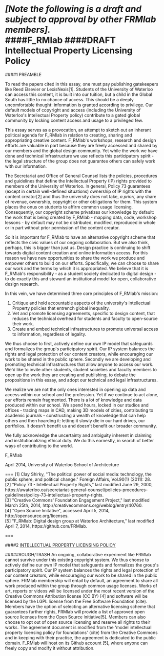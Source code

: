_[Note the following is a draft and subject to approval by other FRMlab members]._
<br>
####F_RMlab
####DRAFT Intellectual Property Licensing Policy
===
####1 PREAMBLE

To read the papers cited in this essay, one must pay publishing gatekeepers like Reed Elsevier or LexisNexis[1]. Students of the University of Waterloo can access this content, it is built into our tuition, but a child in the Global South has little to no chance of access. This should be a deeply uncomfortable thought: information is granted according to privilege. Our default models of copyright and access (including the University of Waterloo's Intellectual Property policy) contribute to a gated global community by locking content access and usage to a privileged few. 

This essay serves as a provocation, an attempt to sketch out an inherant political agenda for F_RMlab in relation to creating, sharing and appropriating creative content. F_RMlab's workshops, research and design efforts are valuable in part because they are freely accessed and shared by our members and the global design community. Yet while the work we have done and technical infrastructure we use reflects this participatory spirit - the legal structure of the group does not guarantee others can safely work with our information. 

The Secretariat and Office of General Counsel lists the policies, procedures and guidelines that define the Intellectual Property (IP) rights provided to members of the University of Waterloo. In general, Policy 73 guarantees (except in certain well-defined situations) ownership of IP rights with the content creator[2] and thus the university does not take, _a priori_, any share of revenue, ownership, copyright or other obligations for them. This system places the onus on students to affirm common usage licensing. Consequently, our copyright scheme privatizes our knowledge by default:  the work that is being created by F_RMlab - mapping data, code, workshop lessons - by default may not be distributed, modified, reproduced in whole or in part without prior permission of the content creator.

So it is important for F_RMlab to have an alternative copyright scheme that reflects the civic values of our ongoing collaboration. But we also think, perhaps, this is bigger than just us. Design practice is continuing to shift towards digital content creation and online information access. For this reason we have new opportunities to share the work we produce and empower others to build on our efforts. Specifically, we can choose to share our work and the terms by which it is appropriated. We believe that it is F_RMlab's responsibility - as a student society dedicated to digital design - to do exactly this and steward an institutional model for open, collaborative design research. 

In this vein, we have determined three core principles of F_RMlab's mission:

1. Critique and hold accountable aspects of the university's Intellectual Property policies that entrench global inequality.
2. Vet and promote licensing agreements, specific to design content, that reduces the technical overhead for students and faculty to open-source their work.   
3. Create and embed technical infrastructures to promote universal access to information, regardless of legality.

We thus choose to first, actively define our own IP model that safeguards and formalizes the group's participatory spirit. Our IP system balances the rights and legal protection of our content creators, while encouraging our work to be shared in the public sphere. Secondly we are developing and promoting technical infrastructures that allow anyone to access our work. We'd like to invite other students, student societies and faculty members to open up the work they are creating and publishing, to debate the propositions in this essay, and adopt our technical and legal infrastructures.

We realize we are not the only ones interested in opening up data and access within our school and the profession. Yet if we continue to act alone, our efforts remain fragmented. There is a lot of knowledge and data produced within our school. We spend hours, locked in our studios and offices - tracing maps in CAD, making 3D models of cities, contributing to academic journals - constructing a wealth of knowledge that can help others and then hoarding it: letting it slowly die in our hard drives, our portfolios. It doesn't benefit us and doesn't benefit our broader community. 

We fully acknowledge the uncertainty and ambiguity inherent in claiming and institutionalizing ethical duty. We do this earnestly, in search of better ways of contributing to the world. 
    

F_RMlab
<br>
<p>April 2014, University of Waterloo School of Architecture</p>
===
[1] Clay Shirky, "The political power of social media: technology, the public sphere, and political change." Foreign Affairs, Vol.90(1) (2011): 28. 
<br>
[2] “Policy 73 - Intellectual Property Rights,” last modified June 29, 2000, https://uwaterloo.ca/secretariat-general-counsel/policies-procedures-guidelines/policy-73-intellectual-property-rights.
<br>
[3] "Creative Commons' Foundation Engagement Project," last modified March 25th, 2014, http://creativecommons.org/weblog/entry/40760.
<br>
[4] "Open Source Imitative", accessed April 5, 2014, http://opensource.org/licenses.
<br>
[5] "F_RMlab: Digital design group at Waterloo Architecture," last modified April 7, 2014, https://github.com/FRMlab.

===

####2 <a href="https://github.com/FRMlab/Licensing/blob/master/IP_Licensing_Policy.md#f_rmlab"> INTELLECTUAL PROPERTY LICENSING POLICY</a> 


#####ROUGH/TRASH
An ongoing, collaborative experiment like FRMlab cannot survive under this existing copyright system. We thus choose to actively define our own IP model that safeguards and formalizes the group's participatory spirit. Our IP system balances the rights and legal protection of our content creators, while encouraging our work to be shared in the public sphere. FRMlab membership will entail by default, an agreement to share all work produced within the group through common usage licenses. Works of art, reports or videos will be licensed under the most recent version of the Creative Commons Attribution license (CC BY) [4] and software will be licensed by the LGPL license from the Free Software Foundation (cite). Members have the option of selecting an alternative licensing scheme that guarantees further rights, FRMlab will provide a list of approved open source licenses from the Open Source Initiative[5]. Members can also choose to opt out of open source licensing and reserve all rights to their works. The agreement document is modified from the 'model intellectual property licensing policy for foundations' (cite) from the Creative Commons and in keeping with their practise, the agreement is dedicated to the public domain. F_RMlab will host on its Github account [5], where anyone can freely copy and modify it without attribution. 

